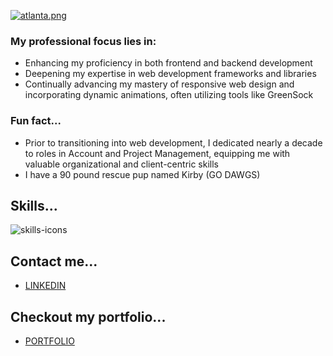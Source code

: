 [![atlanta.png](https://i.postimg.cc/jjVvqDXK/atlanta.png)](https://postimg.cc/G4QvqhVS)

### My professional focus lies in:

- Enhancing my proficiency in both frontend and backend development
- Deepening my expertise in web development frameworks and libraries
- Continually advancing my mastery of responsive web design and incorporating dynamic animations, often utilizing tools like GreenSock

### Fun fact...
- Prior to transitioning into web development, I dedicated nearly a decade to roles in Account and Project Management, equipping me with valuable organizational and client-centric skills
- I have a 90 pound rescue pup named Kirby (GO DAWGS)

## Skills...
![skills-icons](https://res.cloudinary.com/dtwhjygji/image/upload/v1697739538/skills_hm78i7.jpg)

## Contact me...
- [LINKEDIN](https://www.linkedin.com/in/nicole-k-baird/)

## Checkout my portfolio... 
- [PORTFOLIO](https://www.nicolebaird.com/)
